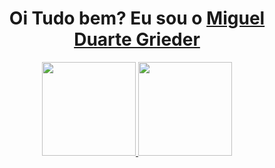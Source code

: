 <div>
  
  <h1 align="center">
    Oi Tudo bem? Eu sou o 
    <a href="www.linkedin.com/in/miguel-duarte-grieder/">Miguel Duarte Grieder</a>
  </h1>
  
  
</div>

<div align="center">
  <a href="https://github.com/migueldgrieder">
    <img height="150em" src="https://github-readme-stats.vercel.app/api?username=migueldgrieder&count_private=true&include_all_commits=true&show_icons=true&theme=dracula&hide_border=false&show_owner=true"/>
    <img height="150em" src="https://github-readme-stats.vercel.app/api/top-langs/?username=migueldgrieder&theme=dracula&hide_border=false&&layout=compact"/>
  </a>
</div>

